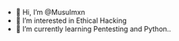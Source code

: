 - 👋 Hi, I’m @Musulmxn
- 👀 I’m interested in Ethical Hacking
- 🌱 I’m currently learning Pentesting and Python..
